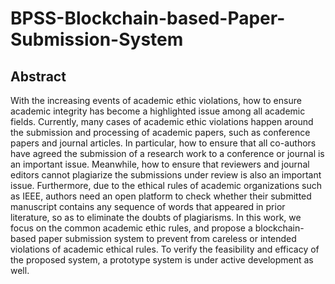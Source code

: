 # BPSS-Blockchain-based-Paper-Submission-System
## Abstract
With the increasing events of academic ethic violations, how to ensure academic integrity
has become a highlighted issue among all academic fields. Currently, many cases of academic
ethic violations happen around the submission and processing of academic papers, such as
conference papers and journal articles. In particular, how to ensure that all co-authors have
agreed the submission of a research work to a conference or journal is an important issue.
Meanwhile, how to ensure that reviewers and journal editors cannot plagiarize the
submissions under review is also an important issue. Furthermore, due to the ethical rules of
academic organizations such as IEEE, authors need an open platform to check whether their
submitted manuscript contains any sequence of words that appeared in prior literature, so as
to eliminate the doubts of plagiarisms. In this work, we focus on the common academic ethic
rules, and propose a blockchain-based paper submission system to prevent from careless or
intended violations of academic ethical rules. To verify the feasibility and efficacy of the
proposed system, a prototype system is under active development as well.